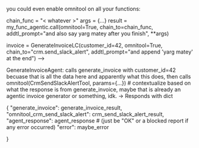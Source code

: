 you could even enable omnitool on all your functions:

chain_func = "< whatever >"
args = {...}
result = my_func_agentic.call(omnitool=True, chain_to=chain_func, addtl_prompt="and also say yarg matey after you finish", **args)




invoice = GenerateInvoiceLC(customer_id=42,
                            omnitool=True,
                            chain_to="crm.send_slack_alert",
                            addtl_prompt="and append 'yarg matey' at the end")
-->

GenerateInvoiceAgent: calls generate_invoice with customer_id=42 becuase that is all the data here and apparently what this does, then calls omnitool(CrmSendSlackAlertTool, params={...}) # contextualize based on what the response is from generate_invoice, maybe that is already an agentic invoice generator or something, idk. 
-> Responds with dict

{
"generate_invoice": generate_invoice_result,
"omnitool_crm_send_slack_alert": crm_send_slack_alert_result,
"agent_response": agent_response # (just be "OK" or a blocked report if any error occurred)
"error": maybe_error

}
